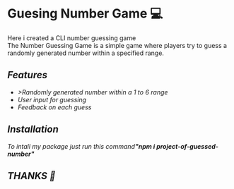 <h1>Guesing Number Game 💻</h1>
<p>Here i created a CLI number guessing game<br/> The Number Guessing Game is a simple game where players try to guess a <br/>randomly generated number within a specified range.  </p>
<h2><i>Features</i></h2>
<ul>
  <li><i>>Randomly generated number within a 1 to 6 range<i/> </li>
    <li><i>User input for guessing</i> </li>
      <li><i> Feedback on each guess<i/> </li>
</ul>
<h2><i>Installation</i></h2>
<p>To intall my package just run this command<b>"npm i project-of-guessed-number"</b> </p>

<h2>THANKS 💓</h2>
